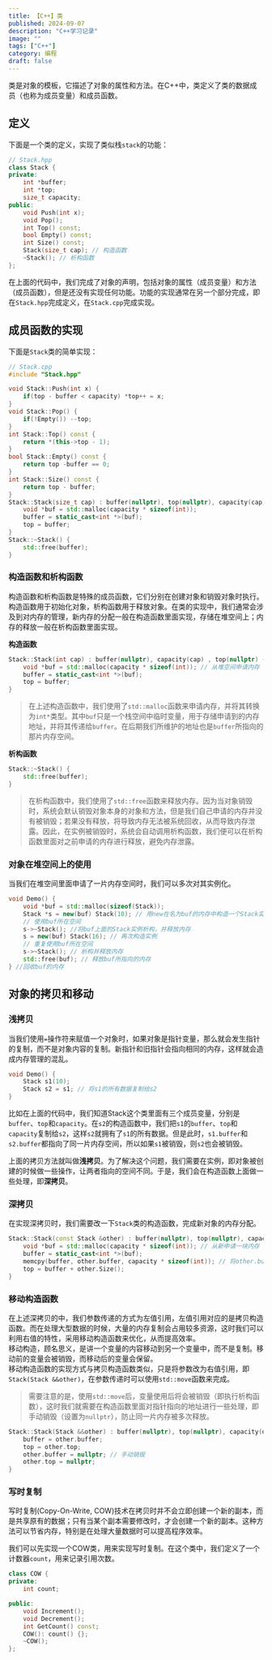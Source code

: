 ```yaml
---
title: 【C++】类
published: 2024-09-07
description: "C++学习记录"
image: ""
tags: ["C++"]
category: 编程
draft: false
---
```


类是对象的模板，它描述了对象的属性和方法。在C++中，类定义了类的数据成员（也称为成员变量）和成员函数。

## 定义
下面是一个类的定义，实现了类似栈`stack`的功能：
```cpp
// Stack.hpp
class Stack {
private:
    int *buffer;
    int *top;
    size_t capacity;
public:
    void Push(int x);
    void Pop();
    int Top() const;
    bool Empty() const;
    int Size() const;
    Stack(size_t cap); // 构造函数
    ~Stack(); // 析构函数
};
```
在上面的代码中，我们完成了对象的声明，包括对象的属性（成员变量）和方法（成员函数），但是还没有实现任何功能。功能的实现通常在另一个部分完成，即在`Stack.hpp`完成定义，在`Stack.cpp`完成实现。

## 成员函数的实现
下面是`Stack`类的简单实现：
```cpp
// Stack.cpp
#include "Stack.hpp"

void Stack::Push(int x) {
    if(top - buffer < capacity) *top++ = x;
}
void Stack::Pop() {
    if(!Empty()) --top;
}
int Stack::Top() const {
    return *(this->top - 1);
}
bool Stack::Empty() const {
    return top -buffer == 0;
}
int Stack::Size() const {
    return top - buffer;
}
Stack::Stack(size_t cap) : buffer(nullptr), top(nullptr), capacity(cap) {
    void *buf = std::malloc(capacity * sizeof(int));
    buffer = static_cast<int *>(buf);
    top = buffer;
}
Stack::~Stack() {
    std::free(buffer);
}
```

### 构造函数和析构函数
构造函数和析构函数是特殊的成员函数，它们分别在创建对象和销毁对象时执行。构造函数用于初始化对象，析构函数用于释放对象。在类的实现中，我们通常会涉及到对内存的管理，新内存的分配一般在构造函数里面实现，存储在堆空间上；内存的释放一般在析构函数里面实现。

**构造函数**
```cpp
Stack::Stack(int cap) : buffer(nullptr), capacity(cap) , top(nullptr) {
    void *buf = std::malloc(capacity * sizeof(int)); // 从堆空间申请内存
    buffer = static_cast<int *>(buf);
    top = buffer;
}
```
> 在上述构造函数中，我们使用了`std::malloc`函数来申请内存，并将其转换为`int*`类型。其中`buf`只是一个栈空间中临时变量，用于存储申请到的内存地址，并将其传递给`buffer`。在后期我们所维护的地址也是`buffer`所指向的那片内存空间。

**析构函数**
```c++
Stack::~Stack() {
    std::free(buffer);
}
```
> 在析构函数中，我们使用了`std::free`函数来释放内存。因为当对象销毁时，系统会默认销毁对象本身的对象和方法，但是我们自己申请的内存并没有被销毁；若果没有释放，将导致内存无法被系统回收，从而导致内存泄露。因此，在实例被销毁时，系统会自动调用析构函数，我们便可以在析构函数里面对之前申请的内存进行释放，避免内存泄露。

### 对象在堆空间上的使用
当我们在堆空间里面申请了一片内存空间时，我们可以多次对其实例化。
```c++
void Demo() {
    void *buf = std::malloc(sizeof(Stack));
    Stack *s = new(buf) Stack(10); // 用new在名为buf的内存中构造一个Stack实例，并调用构造函数
    // 使用buf所在空间
    s->~Stack(); //将buf上面的Stack实例析构，并释放内存
    s = new(buf) Stack(16); // 再次构造实例
    // 重复使用buf所在空间
    s->~Stack(); // 析构并释放内存
    std::free(buf); // 释放buf所指向的内存
} //回收buf的内存
```

## 对象的拷贝和移动

### 浅拷贝
当我们使用`=`操作符来赋值一个对象时，如果对象是指针变量，那么就会发生指针的复制，而不是对象内容的复制。新指针和旧指针会指向相同的内存，这样就会造成内存管理的混乱。
```c++
void Demo() {
    Stack s1(10);
    Stack s2 = s1; // 将s1的所有数据复制给s2
}
```
比如在上面的代码中，我们知道Stack这个类里面有三个成员变量，分别是`buffer`、`top`和`capacity`。在`s2`的构造函数中，我们把`s1`的`buffer`、`top`和`capacity`复制给`s2`，这样`s2`就拥有了`s1`的所有数据。但是此时，`s1.buffer`和`s2.buffer`都指向了同一片内存空间，所以如果`s1`被销毁，则`s2`也会被销毁。

上面的拷贝方法就叫做**浅拷贝**。为了解决这个问题，我们需要在实例，即对象被创建的时候做一些操作，让两者指向的空间不同。于是，我们会在构造函数上面做一些处理，即**深拷贝**。

### 深拷贝
在实现深拷贝时，我们需要改一下`Stack`类的构造函数，完成新对象的内存分配。
```c++
Stack::Stack(const Stack &other) : buffer(nullptr), top(nullptr), capacity(other.capacity) {
    void *buf = std::malloc(capacity * sizeof(int)); // 从新申请一块内存
    buffer = static_cast<int *>(buf);
    memcpy(buffer, other.buffer, capacity * sizeof(int)); // 将other.buffer的内容复制到buffer
    top = buffer + other.Size();
}
```

### 移动构造函数
在上述深拷贝的中，我们参数传递的方式为左值引用，左值引用对应的是拷贝构造函数。而在处理大型数据的时候，大量的内存复制会占用较多资源，这时我们可以利用右值的特性，采用移动构造函数来优化，从而提高效率。  
移动构造，顾名思义，是讲一个变量的内容移动到另一个变量中，而不是复制。移动前的变量会被销毁，而移动后的变量会保留。  
移动构造函数的实现方式与拷贝构造函数类似，只是将参数改为右值引用，即`Stack(Stack &&other)`，在参数传递时可以使用`std::move`函数来完成。
> 需要注意的是，使用`std::move`后，变量使用后将会被销毁（即执行析构函数），这时我们就需要在构造函数里面对指针指向的地址进行一些处理，即手动销毁（设置为`nullptr`），防止同一片内存被多次释放。
```c++
Stack::Stack(Stack &&other) : buffer(nullptr), top(nullptr), capacity(other.capacity) {
    buffer = other.buffer;
    top = other.top;
    other.buffer = nullptr; // 手动销毁
    other.top = nullptr;
}
```

### 写时复制
写时复制(Copy-On-Write, COW)技术在拷贝时并不会立即创建一个新的副本，而是共享原有的数据；只有当某个副本需要修改时，才会创建一个新的副本。这种方法可以节省内存，特别是在处理大量数据时可以提高程序效率。

我们可以先实现一个COW类，用来实现写时复制。在这个类中，我们定义了一个计数器`count`，用来记录引用次数。

```c++
class COW {
private:
    int count;

public:
    void Increment();
    void Decrement();
    int GetCount() const;
    COW(): count() {};
    ~COW();
};
```


